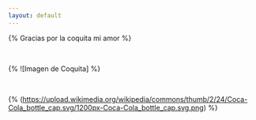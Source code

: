 ```yaml
---
layout: default
---
```


{% Gracias por la coquita mi amor %}

<br>

{% ![Imagen de Coquita] %}

<br>

{% (https://upload.wikimedia.org/wikipedia/commons/thumb/2/24/Coca-Cola_bottle_cap.svg/1200px-Coca-Cola_bottle_cap.svg.png) %}

